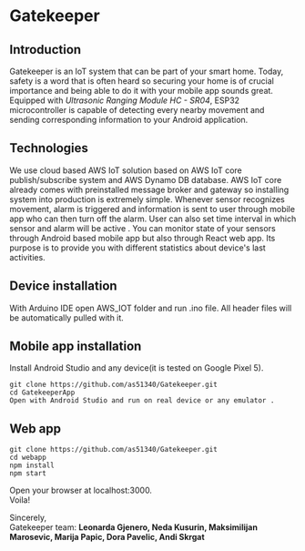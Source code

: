 # Gatekeeper

## Introduction

Gatekeeper is an IoT system that can be part of your smart home. Today, safety is a word that is often heard so securing your home is of crucial importance and being able to do it with your mobile app sounds great. Equipped with *Ultrasonic Ranging Module HC - SR04*, ESP32 microcontroller is capable of detecting every nearby movement and sending corresponding information to your Android application.

## Technologies

We use cloud based AWS IoT solution based on AWS IoT core publish/subscribe system and AWS Dynamo DB database. AWS IoT core already comes with preinstalled message broker and gateway so installing system into production is extremely simple. Whenever sensor recognizes movement, alarm is triggered and information is sent to user through mobile app who can then turn off the alarm. User can also set time interval in which sensor and alarm will be active .
You can monitor state of your sensors through Android based mobile app but also through React web app. Its purpose is to provide you with different statistics about device's last activities.


## Device installation

With Arduino IDE open AWS_IOT folder and run .ino file. All header files will be automatically pulled with it.


## Mobile app installation

Install Android Studio and any device(it is tested on Google Pixel 5).

    git clone https://github.com/as51340/Gatekeeper.git
    cd GatekeeperApp
    Open with Android Studio and run on real device or any emulator .

## Web app
    git clone https://github.com/as51340/Gatekeeper.git
    cd webapp
    npm install
    npm start

Open your browser at localhost:3000. <br/>
Voila!


Sincerely, <br/>
Gatekeeper team: **Leonarda Gjenero, Neda Kusurin, Maksimilijan Marosevic, Marija Papic, Dora Pavelic, Andi Skrgat**
